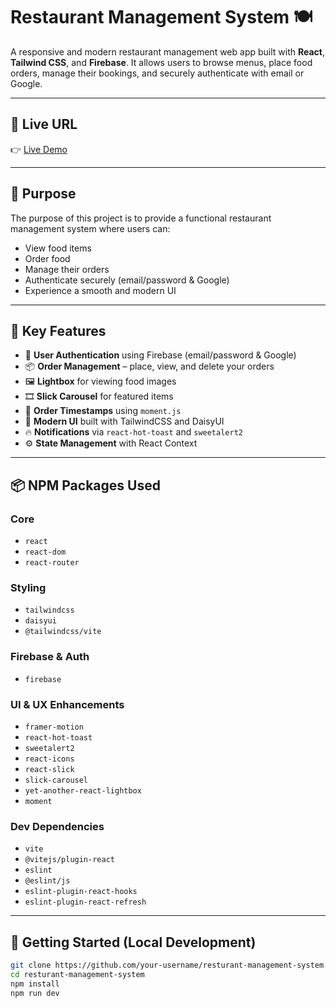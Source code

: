 # Restaurant Management System 🍽️

A responsive and modern restaurant management web app built with **React**, **Tailwind CSS**, and **Firebase**. It allows users to browse menus, place food orders, manage their bookings, and securely authenticate with email or Google.

---

## 🚀 Live URL

👉 [Live Demo](https://resturent-clint-side.netlify.app/)

---

## 🎯 Purpose

The purpose of this project is to provide a functional restaurant management system where users can:

- View food items
- Order food
- Manage their orders
- Authenticate securely (email/password & Google)
- Experience a smooth and modern UI

---

## 🔑 Key Features

- 🔐 **User Authentication** using Firebase (email/password & Google)
- 📦 **Order Management** – place, view, and delete your orders
- 🖼️ **Lightbox** for viewing food images
- 🎞️ **Slick Carousel** for featured items
- 📆 **Order Timestamps** using `moment.js`
- 🌈 **Modern UI** built with TailwindCSS and DaisyUI
- 🔥 **Notifications** via `react-hot-toast` and `sweetalert2`
- ⚙️ **State Management** with React Context

---

## 📦 NPM Packages Used

### Core

- `react`
- `react-dom`
- `react-router`

### Styling

- `tailwindcss`
- `daisyui`
- `@tailwindcss/vite`

### Firebase & Auth

- `firebase`

### UI & UX Enhancements

- `framer-motion`
- `react-hot-toast`
- `sweetalert2`
- `react-icons`
- `react-slick`
- `slick-carousel`
- `yet-another-react-lightbox`
- `moment`

### Dev Dependencies

- `vite`
- `@vitejs/plugin-react`
- `eslint`
- `@eslint/js`
- `eslint-plugin-react-hooks`
- `eslint-plugin-react-refresh`

---

## 📁 Getting Started (Local Development)

```bash
git clone https://github.com/your-username/resturant-management-system.git
cd resturant-management-system
npm install
npm run dev
